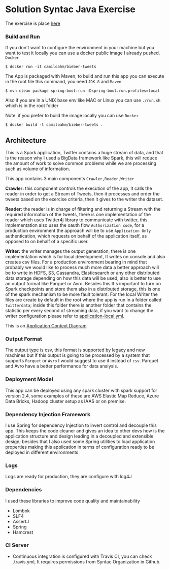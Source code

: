 # Solution Syntac Java Exercise  

The exercise is place [here](README_EXERCISE.md)
### Build and Run
If you don't want to configure the environment in your machine but you want to test it locally you can use a docker public image I already pushed.
`Docker`
```
$ docker run -it camiloahm/bieber-tweets 
```

The App is packaged with Maven, to build and run this app you can execute in the root file this command, you need `JDK 8`
and `Maven`
```
$ mvn clean package spring-boot:run -Dspring-boot.run.profiles=local
```

Also if you are in a UNIX base env like MAC or Linux you can use `./run.sh` which is in the root folder

Note: if you prefer to build the image locally you can use
`Docker`
```
$ docker build -t camiloahm/bieber-tweets .
```

## Architecture

This is a Spark application, Twitter contains a huge stream of data, and that is the reason why I used a BigData framework 
like Spark, this will reduce the amount of work to solve common problems while we are processing such as volume of information.

This app contains 3 main components `Crawler,Reader,Writer`

**Crawler:** this component controls the execution of the app, It calls the reader in order to get a Stream of Tweets, then
it processes and order the tweets based on the exercise criteria, then it gives to the writer the dataset.

**Reader:** the reader is in charge of filtering and returning a Stream with the required information of the tweets, there is one implementation
of the reader which uses Twitter4j library to communicate with twitter, this implementation also uses the oauth flow 
`Authorization code`, for a production environment the approach will be to use `Application Only` authentication, which requests on behalf of the application 
itself, as opposed to on behalf of a specific user.

**Writer:** the writer manages the output generation, there is one implementation which is for local development, It writes on console and
also creates csv files. For a production environment bearing in mind that probably we would like to process much more data 
a better approach will be to write in HDFS, S3, Cassandra, Elasticsearch or any other distributed data storage depending on how this
data will be used, also is better to use an output format like Parquet or Avro. Besides this It's important to turn on Spark 
checkpoints and store them also in a distributed storage, this is one of the spark mechanism to be more fault tolerant. For 
the local Writer the files are create by default in the root where the app is run in a folder called `twitterdata`; inside this
folder there is another folder that contains the statistic per every second of streaming data, if you want to change the writer configuration
please refer to [application-local.yml](src/main/resources/application-local.yml).

This is an [Application Context Diagram](https://www.draw.io/?lightbox=1&highlight=0000ff&edit=_blank&layers=1&nav=1&title=Untitled%20Diagram.drawio#Uhttps%3A%2F%2Fdrive.google.com%2Fuc%3Fid%3D1JeAJamzuUN_Nlnt4NMh2KGya-zUTRrzc%26export%3Ddownload)
 
### Output Format
The output type is csv, this format is supported by legacy and new machines but if this output is going to be processed
by a system that supports `Parquet` or `Avro` I would suggest to use it instead of `csv`. Parquet and Avro have a better 
performance for data analysis.     
 
### Deployment Model
This app can be deployed using any spark cluster with spark support for version 2.4, some examples of these are 
AWS Elastic Map Reduce, Azure Data Bricks, Hadoop cluster setup as IAAS or on premise. 
   
### Dependency Injection Framework

I use Spring for dependency Injection to invert control and decouple this app. This keeps the code cleaner and gives an 
idea to other devs how is the application structure and design leading in a decoupled and extensible design; 
besides that I also used some Spring utilities to load application properties making this application in terms of
configuration ready to be deployed in different environments.   

### Logs
Logs are ready for production, they are configure with log4J  

### Dependencies
I used these libraries to improve code quality and maintainability 

* Lombok
* SLF4
* AssertJ
* Spring
* Hamcrest

### CI Server
*  Continuous integration is configured with Travis CI, you can check .travis.yml, It requires permissions from Syntac 
Organization in Github.